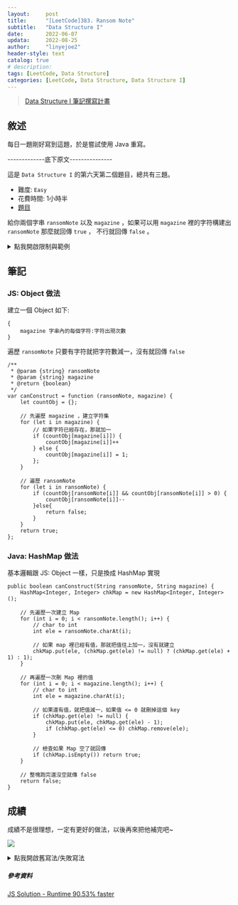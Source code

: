 ```yaml
---
layout:     post
title:      "[LeetCode]383. Ransom Note"
subtitle:   "Data Structure I"
date:       2022-06-07
updata:     2022-08-25
author:     "linyejoe2"
header-style: text
catalog: true
# description: 
tags: [LeetCode, Data Structure]
categories: [LeetCode, Data Structure, Data Structure I]
---
```


>[Data Structure I 筆記撰寫計畫](/2022/05/30/leetcode/Data%20Structure/Data%20Structure%20I/Starting_write_Data_Structure_I_note/)

## 敘述

每日一題剛好寫到這題，於是嘗試使用 Java 重寫。

-------------底下原文---------------

這是 `Data Structure I` 的第六天第二個題目，總共有三題。

+ 難度: `Easy`
+ 花費時間: 1小時半
+ [題目](https://leetcode.com/problems/ransom-note/)

給你兩個字串 `ransomNote` 以及 `magazine` ，如果可以用 `magazine` 裡的字符構建出 `ransomNote` 
那麼就回傳 `true` ， 不行就回傳 `false` 。

<!--more-->


<details><summary>點我開啟限制與範例</summary>
<pre>

**限制:**

-   `1 <= ransomNote.length, magazine.length <= 105`
-   `ransomNote` and `magazine` 只會有小寫英文字母。


**Example 1:**


```=
Input: ransomNote = "a", magazine = "b"
Output: false
```

**Example 2:**

```=
Input: ransomNote = "aa", magazine = "ab"
Output: false
```

**Example 3:**

```=
Input: ransomNote = "aa", magazine = "aab"
Output: true
```
</pre></details>

## 筆記

### JS: Object 做法

建立一個 Object 如下:

```js=
{
    magazine 字串內的每個字符:字符出現次數
}
```

遍歷 `ransomNote` 只要有字符就把字符數減一，沒有就回傳 `false`

```js=
/**
 * @param {string} ransomNote
 * @param {string} magazine
 * @return {boolean}
 */
var canConstruct = function (ransomNote, magazine) {
    let countObj = {};

    // 先遍歷 magazine ，建立字符集
    for (let i in magazine) {
        // 如果字符已經存在，那就加一
        if (countObj[magazine[i]]) {
            countObj[magazine[i]]++
        } else {
            countObj[magazine[i]] = 1;
        };
    }

    // 遍歷 ransomNote 
    for (let i in ransomNote) {
        if (countObj[ransomNote[i]] && countObj[ransomNote[i]] > 0) {
            countObj[ransomNote[i]]--
        }else{
            return false;
        }
    }
    return true;
};
```

### Java: HashMap 做法

基本邏輯跟 JS: Object 一樣，只是換成 HashMap 實現

```Java=
public boolean canConstruct(String ransomNote, String magazine) {
    HashMap<Integer, Integer> chkMap = new HashMap<Integer, Integer>();
    
    // 先遍歷一次建立 Map
    for (int i = 0; i < ransomNote.length(); i++) {
        // char to int
        int ele = ransomNote.charAt(i);

        // 如果 map 裡已經有值，那就把值往上加一，沒有就建立
        chkMap.put(ele, (chkMap.get(ele) != null) ? (chkMap.get(ele) + 1) : 1);
    }
    
    // 再遍歷一次刪 Map 裡的值
    for (int i = 0; i < magazine.length(); i++) {
        // char to int
        int ele = magazine.charAt(i);

        // 如果還有值，就把值減一，如果值 <= 0 就刪掉這個 key
        if (chkMap.get(ele) != null) {
            chkMap.put(ele, chkMap.get(ele) - 1);
            if (chkMap.get(ele) <= 0) chkMap.remove(ele);
        }

        // 檢查如果 Map 空了就回傳
        if (chkMap.isEmpty()) return true;
    }
    
    // 整塊跑完還沒空就傳 false
    return false;
}
```

## 成績

成績不是很理想，一定有更好的做法，以後再來把他補完吧~


![](https://i.imgur.com/ougIfkY.png)



<details><summary>點我開啟舊寫法/失敗寫法</summary>
<pre>

+ 筆記

把 `ransomNote` 裡的每個字符都拉出來找有沒有在 `magazine` 裡，
有的話就兩邊都刪掉。
沒有的話就直接回傳 `false` 。

+ 程式碼

```js=
/**
 * @param {string} ransomNote
 * @param {string} magazine
 * @return {boolean}
 */
var canConstruct = function(ransomNote, magazine) {
    for (let i = 0; i < ransomNote.length; i++){
        if (magazine.indexOf(ransomNote[i]) != -1 ) {
          magazine = magazine.replace(ransomNote[i],'');
        }else{
            return false
        }
    }
    return true
};
```

+ 成績

time out ，所以這個方法失敗了

</pre></details>

##### 參考資料

[JS Solution - Runtime 90.53% faster](https://leetcode.com/problems/ransom-note/discuss/2119993/JS-Solution-Runtime-90.53-faster)